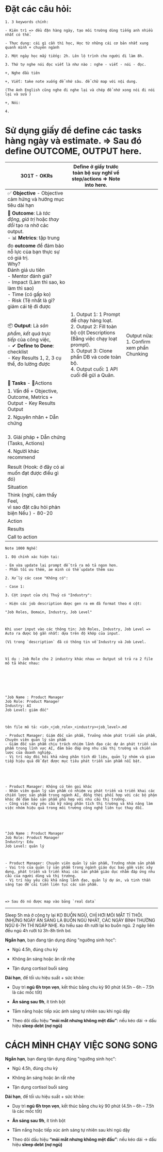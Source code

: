 # Đặt các câu hỏi: 

```
1. 3 keywords chính:

- Kiên trì => đều đặn hàng ngày, tạo môi trường dùng tiếng anh nhiều nhất có thể.

- Thực dụng: cái gì cần thì học, Học từ những cái cơ bản nhất xung quanh mình + chuyên ngành

2. Một ngày học mấy tiếng: 2h. Lên lộ trình cho người đi làm 8h.

3. Thứ tự nghe nói đọc viết là như nào : nghe - viết - nói - đọc.

+, Nghe đầu tiên

+, Viết: take note xuống để nhớ sâu. để chữ map với nội dung.

(The Anh English cũng nghe đi nghe lại và chép để nhớ xong nói đi nói lại và sửa )

+, Nói:

4.
```


# Sử dụng giấy để define các tasks hàng ngày và estimate. => Sau đó define OUTCOME, OUTPUT here. 




| **3O1T** - **OKRs**                                                                                                                                                                                                                                                                                                                           | Define ở giấy trước toàn bộ suy nghĩ về step/actions => Note into here.                                                                                                                                             |                                              |
| --------------------------------------------------------------------------------------------------------------------------------------------------------------------------------------------------------------------------------------------------------------------------------------------------------------------------------------------- | ------------------------------------------------------------------------------------------------------------------------------------------------------------------------------------------------------------------- | -------------------------------------------- |
| ✅ **Objective** - Objective cảm hứng và hướng mục tiêu dài hạn                                                                                                                                                                                                                                                                                |                                                                                                                                                                                                                     |                                              |
| 🎯 **Outcome**: Là _tác động_, _giá trị_ hoặc _thay đổi_ tạo ra nhờ các output.<br>- 📊 **Metrics**: tập trung đo **outcome** để đảm bảo nỗ lực của bạn thực sự có giá trị.<br>Why?<br>Đánh giá ưu tiên <br>- Mentor đánh giá? <br>- Impact (Làm thì sao, ko làm thì sao)<br>- Time (có gấp ko)<br>- Risk (Tệ nhất là gì? giảm cái tệ đi được |                                                                                                                                                                                                                     |                                              |
| 📦 **Output**: Là _sản phẩm_, _kết quả trực tiếp_ của công việc,<br>- ✔ **Define to Done**: checklist<br>- Key Results 1, 2, 3 cụ thể, đo lường được                                                                                                                                                                                          | 1. Output 1: 1 Prompt để chạy hàng loạt. <br>2. Output 2: Fill toàn bộ cột Descriptions (Bằng việc chạy loạt prompt). <br>3. Output 3: Clone phần DB và code toàn bộ. <br>4. Output cuối: 1 API cuối để gửi a Quân. | Output nữa: <br>1. Confirm xem phần Chunking |
| 🧩 **Tasks** - 🧩Actions                                                                                                                                                                                                                                                                                                                      |                                                                                                                                                                                                                     |                                              |
| 1. Vấn đề + Objective, Outcome, Metrics + Output - Key Results Output<br>                                                                                                                                                                                                                                                                     |                                                                                                                                                                                                                     |                                              |
| 2. Nguyên nhân + Dẫn chứng<br>    <br>                                                                                                                                                                                                                                                                                                        |                                                                                                                                                                                                                     |                                              |
| 3. Giải pháp + Dẫn chứng (Tasks, Actions)                                                                                                                                                                                                                                                                                                     |                                                                                                                                                                                                                     |                                              |
| 4. Người khác recommend                                                                                                                                                                                                                                                                                                                       |                                                                                                                                                                                                                     |                                              |
|                                                                                                                                                                                                                                                                                                                                               |                                                                                                                                                                                                                     |                                              |
| Result (Hook: ở đây có ai muốn đạt được điều gì đó)                                                                                                                                                                                                                                                                                           |                                                                                                                                                                                                                     |                                              |
| Situation                                                                                                                                                                                                                                                                                                                                     |                                                                                                                                                                                                                     |                                              |
| Think (nghĩ, cảm thấy Feel, <br>vì sao đặt câu hỏi phản biện Nếu ) - 80-20                                                                                                                                                                                                                                                                    |                                                                                                                                                                                                                     |                                              |
| Action                                                                                                                                                                                                                                                                                                                                        |                                                                                                                                                                                                                     |                                              |
| Results                                                                                                                                                                                                                                                                                                                                       |                                                                                                                                                                                                                     |                                              |
| Call to action                                                                                                                                                                                                                                                                                                                                |                                                                                                                                                                                                                     |                                              |

```
Note 1000 Nghề:

1. Độ chính xác hiện tại:

- Em vừa update lại prompt để trả ra mô tả ngon hơn.
- Phần tối ưu thêm, ae mình có thể update thêm sau

2. Xử lý các case "Không có":

- Case 1:

3. Cột input của chị Thuỷ có "Industry":

- Hiện các job description được gen ra em đã format theo 4 cột:

"Job Roles, Domain, Industry, Job Level"

  

Khi user input vào các thông tin: Job Roles, Industry, Job Level => Auto ra được bộ gần nhất: dựa trên độ khớp của input.

(Vì trong `description` đã có thông tin về Industry và Job Level.

  

Ví dụ : Job Role cho 2 industry khác nhau => Output sẽ trả ra 2 file mô tả khác nhau:

  

  

  

"Job Name : Product Manager  
Job Role: Product Manager  
Industry: AI  
Job Level: giám đốc"

  

tên file mô tả: <id>_<job_role>_<industry><job_level>.md

- Product Manager: Giám đốc sản phẩm, Trưởng nhóm phát triển sản phẩm, Chuyên viên quản lý sản phẩm  
- Giám đốc sản phẩm chịu trách nhiệm lãnh đạo các dự án phát triển sản phẩm trong lĩnh vực AI, đảm bảo đáp ứng nhu cầu thị trường và chiến lược của doanh nghiệp.  
- Vị trí này đòi hỏi khả năng phân tích dữ liệu, quản lý nhóm và giao tiếp hiệu quả để đạt được mục tiêu phát triển sản phẩm nổi bật.

  

  

- Product Manager: Không có tên gọi khác    
- Nhân viên quản lý sản phẩm có nhiệm vụ phát triển và triển khai các chiến lược sản phẩm trong ngành AI, đồng thời phối hợp với các bộ phận khác để đảm bảo sản phẩm phù hợp với nhu cầu thị trường.    
- Công việc này yêu cầu kỹ năng phân tích thị trường và khả năng làm việc nhóm hiệu quả trong môi trường công nghệ liên tục thay đổi.

  

  

"Job Name : Product Manager  
Job Role: Product Manager  
Industry: Edu  
Job Level: quản lý

  

- Product Manager: Chuyên viên quản lý sản phẩm, Trưởng nhóm sản phẩm  
- Vai trò của quản lý sản phẩm trong ngành giáo dục bao gồm việc xây dựng, phát triển và triển khai các sản phẩm giáo dục nhằm đáp ứng nhu cầu của người dùng và thị trường.   
- Vị trí này yêu cầu khả năng lãnh đạo, quản lý dự án, và tinh thần sáng tạo để cải tiến liên tục các sản phẩm.

  

=> Sau đó nó được map vào bảng `real data`
```



---
Sleep 5h mà ở công ty lại KO BUỒN NGỦ, CHỈ HƠI MỎI MẮT TÍ THÔI. (NHỮNG NGÀY ĂN SÁNG LÀ BUỒN NGỦ NHẤT, CÁC NGÀY BÌNH THƯỜNG NGỦ 6-7H THÌ NGÁP NHẸ. Ko hiểu sao 4h rưỡi lại ko buồn ngủ. 2 ngày liên đều ngủ 4h rưỡi từ 3h-8h tỉnh bơ.


**Ngắn hạn**, bạn đang tận dụng đúng "ngưỡng sinh học":

- Ngủ 4.5h, đúng chu kỳ
    
- Không ăn sáng hoặc ăn rất nhẹ
    
- Tận dụng cortisol buổi sáng
    

**Dài hạn**, để tối ưu hiệu suất + sức khỏe:

- Duy trì **ngủ 6h trọn vẹn**, kết thúc bằng chu kỳ 90 phút (4.5h – 6h – 7.5h là các mốc tốt)
    
- **Ăn sáng sau 9h**, ít tinh bột
    
- Tắm nắng hoặc tiếp xúc ánh sáng tự nhiên sau khi ngủ dậy
    
- Theo dõi dấu hiệu **“mỏi mắt nhưng không mệt đầu”**: nếu kéo dài → dấu hiệu **sleep debt (nợ ngủ)**


# CÁCH MÌNH CHẠY VIỆC SONG SONG 


**Ngắn hạn**, bạn đang tận dụng đúng "ngưỡng sinh học":

- Ngủ 4.5h, đúng chu kỳ
    
- Không ăn sáng hoặc ăn rất nhẹ
    
- Tận dụng cortisol buổi sáng
    

**Dài hạn**, để tối ưu hiệu suất + sức khỏe:

- Duy trì **ngủ 6h trọn vẹn**, kết thúc bằng chu kỳ 90 phút (4.5h – 6h – 7.5h là các mốc tốt)
    
- **Ăn sáng sau 9h**, ít tinh bột
    
- Tắm nắng hoặc tiếp xúc ánh sáng tự nhiên sau khi ngủ dậy
    
- Theo dõi dấu hiệu **“mỏi mắt nhưng không mệt đầu”**: nếu kéo dài → dấu hiệu **sleep debt (nợ ngủ)**